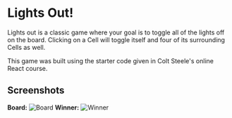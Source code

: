 # Lights Out!

Lights out is a classic game where your goal is to toggle all of the lights off on the board. Clicking on a Cell will toggle itself and four of its surrounding Cells as well.

This game was built using the starter code given in Colt Steele's online React course.

## Screenshots

**Board:**
![Board](.src/images/board.png)
**Winner:**
![Winner](.src/images/winner.png)

